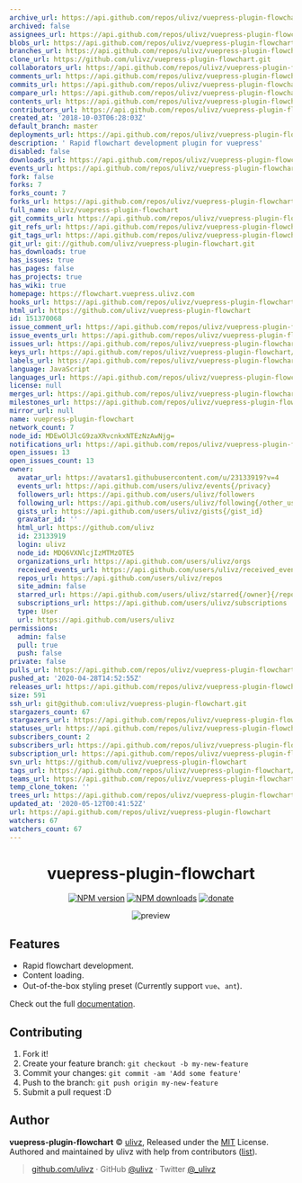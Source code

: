```yaml
---
archive_url: https://api.github.com/repos/ulivz/vuepress-plugin-flowchart/{archive_format}{/ref}
archived: false
assignees_url: https://api.github.com/repos/ulivz/vuepress-plugin-flowchart/assignees{/user}
blobs_url: https://api.github.com/repos/ulivz/vuepress-plugin-flowchart/git/blobs{/sha}
branches_url: https://api.github.com/repos/ulivz/vuepress-plugin-flowchart/branches{/branch}
clone_url: https://github.com/ulivz/vuepress-plugin-flowchart.git
collaborators_url: https://api.github.com/repos/ulivz/vuepress-plugin-flowchart/collaborators{/collaborator}
comments_url: https://api.github.com/repos/ulivz/vuepress-plugin-flowchart/comments{/number}
commits_url: https://api.github.com/repos/ulivz/vuepress-plugin-flowchart/commits{/sha}
compare_url: https://api.github.com/repos/ulivz/vuepress-plugin-flowchart/compare/{base}...{head}
contents_url: https://api.github.com/repos/ulivz/vuepress-plugin-flowchart/contents/{+path}
contributors_url: https://api.github.com/repos/ulivz/vuepress-plugin-flowchart/contributors
created_at: '2018-10-03T06:28:03Z'
default_branch: master
deployments_url: https://api.github.com/repos/ulivz/vuepress-plugin-flowchart/deployments
description: ' Rapid flowchart development plugin for vuepress'
disabled: false
downloads_url: https://api.github.com/repos/ulivz/vuepress-plugin-flowchart/downloads
events_url: https://api.github.com/repos/ulivz/vuepress-plugin-flowchart/events
fork: false
forks: 7
forks_count: 7
forks_url: https://api.github.com/repos/ulivz/vuepress-plugin-flowchart/forks
full_name: ulivz/vuepress-plugin-flowchart
git_commits_url: https://api.github.com/repos/ulivz/vuepress-plugin-flowchart/git/commits{/sha}
git_refs_url: https://api.github.com/repos/ulivz/vuepress-plugin-flowchart/git/refs{/sha}
git_tags_url: https://api.github.com/repos/ulivz/vuepress-plugin-flowchart/git/tags{/sha}
git_url: git://github.com/ulivz/vuepress-plugin-flowchart.git
has_downloads: true
has_issues: true
has_pages: false
has_projects: true
has_wiki: true
homepage: https://flowchart.vuepress.ulivz.com
hooks_url: https://api.github.com/repos/ulivz/vuepress-plugin-flowchart/hooks
html_url: https://github.com/ulivz/vuepress-plugin-flowchart
id: 151370068
issue_comment_url: https://api.github.com/repos/ulivz/vuepress-plugin-flowchart/issues/comments{/number}
issue_events_url: https://api.github.com/repos/ulivz/vuepress-plugin-flowchart/issues/events{/number}
issues_url: https://api.github.com/repos/ulivz/vuepress-plugin-flowchart/issues{/number}
keys_url: https://api.github.com/repos/ulivz/vuepress-plugin-flowchart/keys{/key_id}
labels_url: https://api.github.com/repos/ulivz/vuepress-plugin-flowchart/labels{/name}
language: JavaScript
languages_url: https://api.github.com/repos/ulivz/vuepress-plugin-flowchart/languages
license: null
merges_url: https://api.github.com/repos/ulivz/vuepress-plugin-flowchart/merges
milestones_url: https://api.github.com/repos/ulivz/vuepress-plugin-flowchart/milestones{/number}
mirror_url: null
name: vuepress-plugin-flowchart
network_count: 7
node_id: MDEwOlJlcG9zaXRvcnkxNTEzNzAwNjg=
notifications_url: https://api.github.com/repos/ulivz/vuepress-plugin-flowchart/notifications{?since,all,participating}
open_issues: 13
open_issues_count: 13
owner:
  avatar_url: https://avatars1.githubusercontent.com/u/23133919?v=4
  events_url: https://api.github.com/users/ulivz/events{/privacy}
  followers_url: https://api.github.com/users/ulivz/followers
  following_url: https://api.github.com/users/ulivz/following{/other_user}
  gists_url: https://api.github.com/users/ulivz/gists{/gist_id}
  gravatar_id: ''
  html_url: https://github.com/ulivz
  id: 23133919
  login: ulivz
  node_id: MDQ6VXNlcjIzMTMzOTE5
  organizations_url: https://api.github.com/users/ulivz/orgs
  received_events_url: https://api.github.com/users/ulivz/received_events
  repos_url: https://api.github.com/users/ulivz/repos
  site_admin: false
  starred_url: https://api.github.com/users/ulivz/starred{/owner}{/repo}
  subscriptions_url: https://api.github.com/users/ulivz/subscriptions
  type: User
  url: https://api.github.com/users/ulivz
permissions:
  admin: false
  pull: true
  push: false
private: false
pulls_url: https://api.github.com/repos/ulivz/vuepress-plugin-flowchart/pulls{/number}
pushed_at: '2020-04-28T14:52:55Z'
releases_url: https://api.github.com/repos/ulivz/vuepress-plugin-flowchart/releases{/id}
size: 591
ssh_url: git@github.com:ulivz/vuepress-plugin-flowchart.git
stargazers_count: 67
stargazers_url: https://api.github.com/repos/ulivz/vuepress-plugin-flowchart/stargazers
statuses_url: https://api.github.com/repos/ulivz/vuepress-plugin-flowchart/statuses/{sha}
subscribers_count: 2
subscribers_url: https://api.github.com/repos/ulivz/vuepress-plugin-flowchart/subscribers
subscription_url: https://api.github.com/repos/ulivz/vuepress-plugin-flowchart/subscription
svn_url: https://github.com/ulivz/vuepress-plugin-flowchart
tags_url: https://api.github.com/repos/ulivz/vuepress-plugin-flowchart/tags
teams_url: https://api.github.com/repos/ulivz/vuepress-plugin-flowchart/teams
temp_clone_token: ''
trees_url: https://api.github.com/repos/ulivz/vuepress-plugin-flowchart/git/trees{/sha}
updated_at: '2020-05-12T00:41:52Z'
url: https://api.github.com/repos/ulivz/vuepress-plugin-flowchart
watchers: 67
watchers_count: 67
---
```


<h1 align="center">vuepress-plugin-flowchart</h1>

<p align="center">
<a href="https://npmjs.com/package/vuepress-plugin-flowchart"><img src="https://img.shields.io/npm/v/vuepress-plugin-flowchart.svg?style=flat" alt="NPM version"></a> <a href="https://npmjs.com/package/vuepress-plugin-flowchart"><img src="https://img.shields.io/npm/dm/vuepress-plugin-flowchart.svg?style=flat" alt="NPM downloads"></a> <a href="https://github.com/ulivz/donate"><img src="https://img.shields.io/badge/$-donate-ff69b4.svg?maxAge=2592000&amp;style=flat" alt="donate"></a>
</p>

<p align="center">
  <img src="https://github.com/ulivz/vuepress-plugin-flowchart/blob/master/.media/preview.png?raw=true" alt="preview">
</p>

## Features

- Rapid flowchart development.
- Content loading.
- Out-of-the-box styling preset (Currently support `vue`、`ant`).

Check out the full [documentation](https://flowchart.vuepress.ulivz.com/).

## Contributing

1. Fork it!
2. Create your feature branch: `git checkout -b my-new-feature`
3. Commit your changes: `git commit -am 'Add some feature'`
4. Push to the branch: `git push origin my-new-feature`
5. Submit a pull request :D

## Author

**vuepress-plugin-flowchart** © [ulivz](https://github.com/ULIVZ), Released under the [MIT](https://raw.githubusercontent.com/ULIVZ/vuepress-plugin-flowchart/master/LICENSE) License.<br>
Authored and maintained by ulivz with help from contributors ([list](https://github.com/ULIVZ/vuepress-plugin-flowchart/contributors)).

> [github.com/ulivz](https://github.com/ulivz) · GitHub [@ulivz](https://github.com/ULIVZ) · Twitter [@_ulivz](https://twitter.com/_ulivz)
